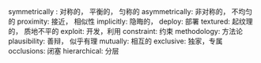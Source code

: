 symmetrically : 对称的， 平衡的， 匀称的
asymmetrically: 非对称的， 不均匀的
proximity: 接近， 相似性
implicitly: 隐晦的，
deploy: 部署
textured: 起纹理的， 质地不平的
exploit: 开发，利用
constraint: 约束
methodology: 方法论
plausibility: 善辩， 似乎有理
mutually: 相互的
exclusive: 独家，专属
occlusions: 闭塞
hierarchical: 分层

